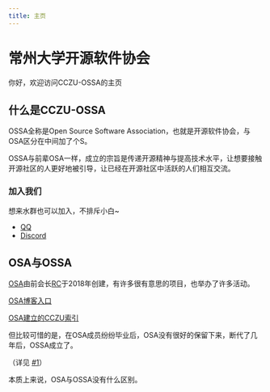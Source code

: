 ```yaml
---
title: 主页
---
```


# 常州大学开源软件协会

你好，欢迎访问CCZU-OSSA的主页

## 什么是CCZU-OSSA

OSSA全称是Open Source Software Association，也就是开源软件协会，与OSA区分在中间加了个S。

OSSA与前辈OSA一样，成立的宗旨是传递开源精神与提高技术水平，让想要接触开源社区的人更好地被引导，让已经在开源社区中活跃的人们相互交流。

### 加入我们

想来水群也可以加入，不排斥小白~

 - [QQ](http://qm.qq.com/cgi-bin/qm/qr?_wv=1027&k=6wgGLJ_NmKQl7f9Ws6JAprbTwmG9Ouei&authKey=g7bXX%2Bn2dHlbecf%2B8QfGJ15IFVOmEdGTJuoLYfviLg7TZIsZCu45sngzZfL3KktN&noverify=0&group_code=947560153)
 - [Discord](https://discord.gg/hkkmsQaBGQ)

## OSA与OSSA

[OSA](https://github.com/cczu-osa)由前会长[RC](https://github.com/stdrc)于2018年创建，有许多很有意思的项目，也举办了许多活动。

[OSA博客入口](https://cczu-ossa.github.io/home-legacy/)

[OSA建立的CCZU索引](https://cczu-ossa.github.io/index-legacy/)

但比较可惜的是，在OSA成员纷纷毕业后，OSA没有很好的保留下来，断代了几年后，OSSA成立了。

（详见 [#1](https://github.com/cczu-osa/osa-init/issues/1)）

本质上来说，OSA与OSSA没有什么区别。


